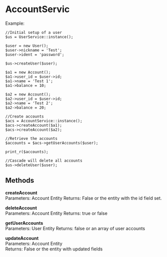 AccountServic
========================================================================

Example:
	
	//Initial setup of a user
	$us = UserService::instance();

	$user = new User();
	$user->nickname = 'Test';
	$user->ident = 'password';

	$us->createUser($user);

	$a1 = new Account();
	$a1->user_id = $user->id;
	$a1->name = 'Test 1';
	$a1->balance = 10;

	$a2 = new Account();
	$a2->user_id = $user->id;
	$a2->name = 'Test 2';
	$a2->balance = 20;

	//Create accounts 
	$acs = AccountService::instance();
	$acs->createAccount($a1);
	$acs->createAccount($a2);

	//Retrieve the accounts 
	$accounts = $acs->getUserAccounts($user);

	print_r($accounts);

	//Cascade will delete all accounts
	$us->deleteUser($user);

Methods
------------------------------------------------------------------------

**createAccount**  
Parameters: Account Entity
Returns: False or the entity with the id field set.

**deleteAccount**  
Parameters: Account Entity
Returns: true or false


**getUserAccounts**  
Parameters: User Entity
Returns: false or an array of user accounts


**updateAccount**  
Parameters: Account Entity  
Returns: False or the entity with updated fields